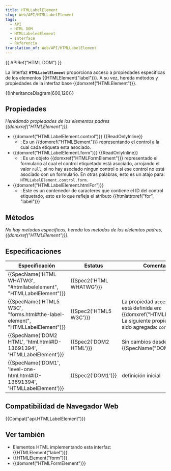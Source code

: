 ```yaml
---
title: HTMLLabelElement
slug: Web/API/HTMLLabelElement
tags:
  - API
  - HTML DOM
  - HTMLLabeledElement
  - Interface
  - Referencia
translation_of: Web/API/HTMLLabelElement
---
```

{{ APIRef("HTML DOM") }}

La interfaz **`HTMLLabelElement`** proporciona acceso a propiedades especificas de los elementos {{HTMLElement("label")}}. A su vez, hereda métodos y propiedades de la interfaz base {{domxref("HTMLElement")}}.

{{InheritanceDiagram(600,120)}}

## Propiedades

_Heredando propiedades de los elementos padres {{domxref("HTMLElement")}}._

- {{domxref("HTMLLabelElement.control")}} {{ReadOnlyInline}}
  - : Es un {{domxref("HTMLElement")}} representando el control a la cual cada etiqueta esta asociado.
- {{domxref("HTMLLabelElement.form")}} {{ReadOnlyInline}}
  - : Es un objeto {{domxref("HTMLFormElement")}} representado el formulario al cual el control etiquetado está asociado, arrojando el valor `null`, si no hay asociado ningun control o si ese control no está asociado con un formulario. En otras palabras, esto es un atajo para: `HTMLLabelElement.control.form`.
- {{domxref("HTMLLabelElement.htmlFor")}}
  - : Este es un contenedor de caracteres que contiene el ID del control etiquetado, esto es lo que refleja el atributo {{htmlattrxref("for", "label")}}

## Métodos

_No hay metodos específicos, hereda los metodos de los elelemtos padres, {{domxref("HTMLElement")}}._

## Especificaciones

| Especificación                                                                                           | Estatus                          | Comentario                                                                                                                                 |
| -------------------------------------------------------------------------------------------------------- | -------------------------------- | ------------------------------------------------------------------------------------------------------------------------------------------ |
| {{SpecName('HTML WHATWG', "#htmllabelelement", "HTMLLabelElement")}}             | {{Spec2('HTML WHATWG')}} |                                                                                                                                            |
| {{SpecName('HTML5 W3C', "forms.html#the-label-element", "HTMLLabelElement")}} | {{Spec2('HTML5 W3C')}}     | La propiedad `accessKey` ahora está definida en: {{domxref("HTMLElement")}}. La siguiente propiedad ha sido agregada: `control`. |
| {{SpecName('DOM2 HTML', 'html.html#ID-13691394', 'HTMLLabelElement')}}             | {{Spec2('DOM2 HTML')}}     | Sin cambios desde: {{SpecName("DOM1")}}.                                                                                           |
| {{SpecName('DOM1', 'level-one-html.html#ID-13691394', 'HTMLLabelElement')}}     | {{Spec2('DOM1')}}         | definición inicial                                                                                                                         |

## Compatibilidad de Navegador Web

{{Compat("api.HTMLLabelElement")}}

## Ver también

- Elementos HTML implementando esta interfaz: {{HTMLElement("label")}}
- {{HTMLElement("form")}}
- {{domxref("HTMLFormElement")}}
